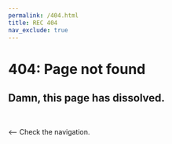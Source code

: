 ```yaml
---
permalink: /404.html
title: REC 404
nav_exclude: true
---
```


# 404: Page not found

## Damn, this page has dissolved.

<br />

<-- Check the navigation.
